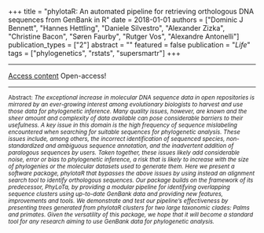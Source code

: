 +++
title = "phylotaR: An automated pipeline for retrieving orthologous DNA sequences from GenBank in R"
date = 2018-01-01
authors = ["Dominic J Bennett", "Hannes Hettling", "Daniele Silvestro", "Alexander Zizka", "Christine Bacon", "Søren Faurby", "Rutger Vos", "Alexandre Antonelli"]
publication_types = ["2"]
abstract = ""
featured = false
publication = "*Life*"
tags = ["phylogenetics", "rstats", "supersmartr"]
+++

----

[Access content](https://doi.org/10.3390/life8020020) Open-access!

----

<sup>Abstract: *The exceptional increase in molecular DNA sequence data in open repositories is mirrored by an ever-growing interest among evolutionary biologists to harvest and use those data for phylogenetic inference. Many quality issues, however, are known and the sheer amount and complexity of data available can pose considerable barriers to their usefulness. A key issue in this domain is the high frequency of sequence mislabeling encountered when searching for suitable sequences for phylogenetic analysis. These issues include, among others, the incorrect identification of sequenced species, non-standardized and ambiguous sequence annotation, and the inadvertent addition of paralogous sequences by users. Taken together, these issues likely add considerable noise, error or bias to phylogenetic inference, a risk that is likely to increase with the size of phylogenies or the molecular datasets used to generate them. Here we present a software package, phylotaR that bypasses the above issues by using instead an alignment search tool to identify orthologous sequences. Our package builds on the framework of its predecessor, PhyLoTa, by providing a modular pipeline for identifying overlapping sequence clusters using up-to-date GenBank data and providing new features, improvements and tools. We demonstrate and test our pipeline’s effectiveness by presenting trees generated from phylotaR clusters for two large taxonomic clades: Palms and primates. Given the versatility of this package, we hope that it will become a standard tool for any research aiming to use GenBank data for phylogenetic analysis.*</sup>

